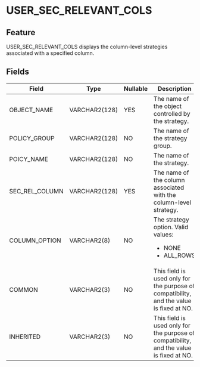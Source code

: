 # USER_SEC_RELEVANT_COLS

## Feature

USER_SEC_RELEVANT_COLS displays the column-level strategies associated with a specified column. 

## Fields

| Field | Type | Nullable | Description |
| --- | --- | --- | --- |
| OBJECT_NAME | VARCHAR2(128) | YES | The name of the object controlled by the strategy. |
| POLICY_GROUP | VARCHAR2(128) | NO | The name of the strategy group. |
| POICY_NAME | VARCHAR2(128) | NO | The name of the strategy. |
| SEC_REL_COLUMN | VARCHAR2(128) | YES | The name of the column associated with the column-level strategy. |
| COLUMN_OPTION | VARCHAR2(8) | NO | The strategy option. Valid values:<ul><li> NONE </li><li> ALL_ROWS </li></ul> |
| COMMON | VARCHAR2(3) | NO | This field is used only for the purpose of compatibility, and the value is fixed at NO.  |
| INHERITED | VARCHAR2(3) | NO | This field is used only for the purpose of compatibility, and the value is fixed at NO.  |

